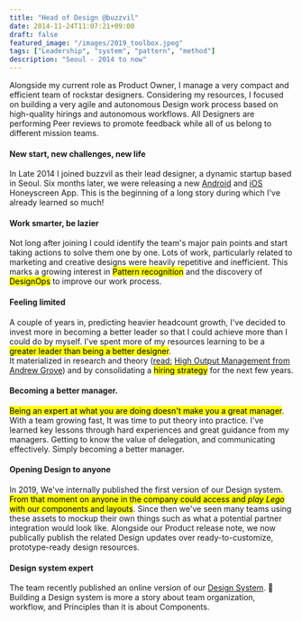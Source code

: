 ```yaml
---
title: "Head of Design @buzzvil"
date: 2014-11-24T11:07:21+09:00
draft: false
featured_image: "/images/2019_toolbox.jpeg"
tags: ["Leadership", "system", "pattern", "method"]
description: "Seoul - 2014 to now"
---
```


Alongside my current role as Product Owner, I manage a very compact and efficient team of rockstar designers. Considering my resources, I focused on building a very agile and autonomous Design work process based on high-quality hirings and autonomous workflows. All Designers are performing Peer reviews to promote feedback while all of us belong to different mission teams.

#### New start, new challenges, new life

In Late 2014 I joined buzzvil as their lead designer, a dynamic startup based in Seoul. Six months later, we were releasing a new [Android](https://play.google.com/store/apps/details?id=com.buzzvil.adhours&hl=en) and [iOS](https://apps.apple.com/kr/app/%ED%97%88%EB%8B%88%EC%8A%A4%ED%81%AC%EB%A6%B0/id591658676) Honeyscreen App. This is the beginning of a long story during which I've already learned so much!

#### Work smarter, be lazier
Not long after joining I could identify the team's major pain points and start taking actions to solve them one by one.
Lots of work, particularly related to marketing and creative designs were heavily repetitive and inefficient. This marks a growing interest in <mark>Pattern recognition</mark> and the discovery of <mark>DesignOps</mark> to improve our work process.    

#### Feeling limited
A couple of years in, predicting heavier headcount growth, I've decided to invest more in becoming a better leader so that I could achieve more than I could do by myself. I've spent more of my resources learning to be a <mark>greater leader than being a better designer</mark>.    
It materialized in research and theory ([read:](/library/) [High Output Management from Andrew Grove](https://www.amazon.com/High-Output-Management-Andrew-Grove-ebook/dp/B015VACHOK)) and by consolidating a <mark>hiring strategy</mark> for the next few years.

#### Becoming a better manager.
<mark>Being an expert at what you are doing doesn't make you a great manager</mark>. With a team growing fast, It was time to put theory into practice. I've learned key lessons through hard experiences and great guidance from my managers. Getting to know the value of delegation, and communicating effectively. Simply becoming a better manager.

#### Opening Design to anyone
In 2019, We've internally published the first version of our Design system. <mark>From that moment on anyone in the company could access and <i>play Lego</i> with our components and layouts</mark>. Since then we've seen many teams using these assets to mockup their own things such as what a potential partner integration would look like. Alongside our Product release note, we now publically publish the related Design updates over ready-to-customize, prototype-ready design resources.

#### Design system expert
The team recently published an online version of our [Design System](https://design.buzzvil.com). 🎊   
Building a Design system is more a story about team organization, workflow, and Principles than it is about Components.